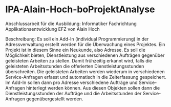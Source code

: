 # IPA-Alain-Hoch-boProjektAnalyse
Abschlussarbeit für die Ausbildung: Informatiker Fachrichtung Applikationsentwicklung EFZ von Alain Hoch 


Beschreibung:
Es soll ein Add-In (individual Programmierung) in der Adressverwaltung erstellt werden für die Überwachung eines Projektes. Ein Projekt ist in diesem Sinne ein Neukunde, also Adresse. Es soll die Möglichkeit bieten, Dienstleistung aus verschiedenen Aufträgen gegenüber geleisteten Arbeiten zu stellen. Damit frühzeitig erkannt wird, falls die geleisteten Arbeitsstunden die offerierten Dienstleistungsstunden überschreiten.
Die geleisteten Arbeiten werden wiederum in verschiedenen Service-Anfragen erfasst und automatisch in die Zeiterfassung gespeichert.
Im Add-In sollen dann pro Adresse verschiedene Aufträge und Service-Anfragen hinterlegt werden können. Aus diesen Objekten sollen dann die Dienstleistungsstunden der Aufträge und die Arbeitsstunden der Service-Anfragen gegenübergestellt werden.
